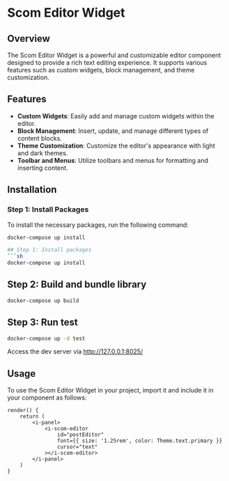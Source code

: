 # Scom Editor Widget

## Overview

The Scom Editor Widget is a powerful and customizable editor component designed to provide a rich text editing experience. It supports various features such as custom widgets, block management, and theme customization.

## Features

- **Custom Widgets**: Easily add and manage custom widgets within the editor.
- **Block Management**: Insert, update, and manage different types of content blocks.
- **Theme Customization**: Customize the editor's appearance with light and dark themes.
- **Toolbar and Menus**: Utilize toolbars and menus for formatting and inserting content.

## Installation

### Step 1: Install Packages

To install the necessary packages, run the following command:

```sh
docker-compose up install

## Step 1: Install packages
```sh
docker-compose up install
```
## Step 2: Build and bundle library
```sh
docker-compose up build
```

## Step 3: Run test
```sh
docker-compose up -d test
```
Access the dev server via http://127.0.0.1:8025/

## Usage
To use the Scom Editor Widget in your project, import it and include it in your component as follows:
```tsx
render() {
    return (
        <i-panel>           
            <i-scom-editor
                id="postEditor"
                font={{ size: '1.25rem', color: Theme.text.primary }}
                cursor="text"
            ></i-scom-editor>
        </i-panel>
    )
}
```